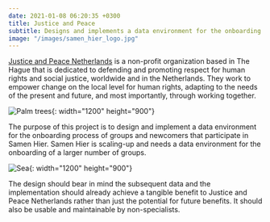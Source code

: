 ```yaml
---
date: 2021-01-08 06:20:35 +0300
title: Justice and Peace
subtitle: Designs and implements a data environment for the onboarding process of groups and newcomers that participate in Samen Hier.
image: "/images/samen_hier_logo.jpg"
---
```


<a href="https://justiceandpeace.nl/en/">Justice and Peace Netherlands</a> is a non-profit organization based in The Hague that is dedicated to defending and promoting respect for human rights and social justice, worldwide and in the Netherlands. They work to empower change on the local level for human rights, adapting to the needs of the present and future, and most importantly, through working together.

![Palm trees](/images/image-example-3.jpg){: width="1200" height="900"}

The purpose of this project is to design and implement a data environment for the onboarding process of groups and newcomers that participate in Samen Hier. Samen Hier is scaling-up and needs a data environment for the onboarding of a larger number of groups.

![Sea](/images/image-example-4.jpg){: width="1200" height="900"}

The design should bear in mind the subsequent data and the implementation should already achieve a tangible benefit to Justice and Peace Netherlands rather than just the potential for future benefits. It should also be usable and maintainable by non-specialists.

